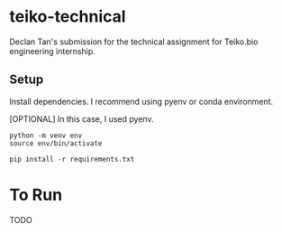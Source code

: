 # teiko-technical

Declan Tan's submission for the technical assignment for Teiko.bio engineering internship.

## Setup

Install dependencies. I recommend using pyenv or conda environment.

\[OPTIONAL\] In this case, I used pyenv.
```
python -m venv env
source env/bin/activate
```

```
pip install -r requirements.txt
```

# To Run

TODO
